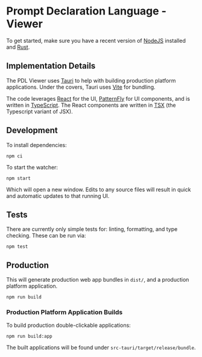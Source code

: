# Prompt Declaration Language - Viewer

To get started, make sure you have a recent version of
[NodeJS](https://nodejs.org/en/download) installed and
[Rust](https://www.rust-lang.org/tools/install).

## Implementation Details

The PDL Viewer uses [Tauri](https://v2.tauri.app/) to help with
building production platform applications. Under the covers, Tauri uses
[Vite](https://vite.dev/) for bundling.

The code leverages [React](https://react.dev/) for the UI,
[PatternFly](https://www.patternfly.org/) for UI components, and is
written in [TypeScript](https://www.typescriptlang.org/). The React
components are written in [TSX](https://react.dev/learn/typescript)
(the Typescript variant of JSX).

## Development

To install dependencies:
```shell
npm ci
```

To start the watcher:
```shell
npm start
```

Which will open a new window. Edits to any source files will result in
quick and automatic updates to that running UI.

## Tests

There are currently only simple tests for: linting, formatting, and
type checking. These can be run via:
```shell
npm test
```

## Production

This will generate production web app bundles in `dist/`, and a production platform application.
```shell
npm run build
```

### Production Platform Application Builds

To build production double-clickable applications:
```shell
npm run build:app
```

The built applications will be found under `src-tauri/target/release/bundle`.
